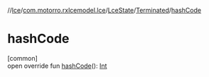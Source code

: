 //[lce](../../../../index.md)/[com.motorro.rxlcemodel.lce](../../index.md)/[LceState](../index.md)/[Terminated](index.md)/[hashCode](hash-code.md)

# hashCode

[common]\
open override fun [hashCode](hash-code.md)(): [Int](https://kotlinlang.org/api/latest/jvm/stdlib/kotlin/-int/index.html)
